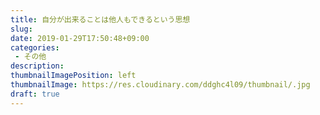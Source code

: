 ```yaml
---
title: 自分が出来ることは他人もできるという思想
slug: 
date: 2019-01-29T17:50:48+09:00
categories: 
 - その他
description: 
thumbnailImagePosition: left
thumbnailImage: https://res.cloudinary.com/ddghc4l09/thumbnail/.jpg
draft: true
---
```


<!--more-->


